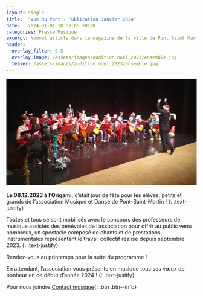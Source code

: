 ```yaml
---
layout: single
title:  "Vue du Pont - Publication Janvier 2024"
date:   2024-01-01 18:58:05 +0100
categories: Presse Musique
excerpt: Nouvel article dans le magazine de la ville de Pont Saint Martin.
header:
  overlay_filter: 0.5
  overlay_image: /assets/images/audition_noel_2023/ensemble.jpg
  teaser: /assets/images/audition_noel_2023/ensemble.jpg
---
```


![alt](/assets/images/audition_noel_2023/ensemble.jpg)

**Le 08.12.2023 à l’Origami**, c’était jour de fête pour les élèves, petits et grands de l’association Musique et Danse de Pont-Saint-Martin !
{: .text-justify}

Toutes et tous se sont mobilisés avec le concours des professeurs de musique assistés des bénévoles de l’association pour offrir au public venu nombreux, un spectacle composé de chants et de prestations instrumentales représentant le travail collectif réalisé depuis septembre 2023.
{: .text-justify}

Rendez-vous au printemps pour la suite du programme !

En attendant, l’association vous présente en musique tous ses vœux de bonheur en ce début d’année 2024 !
{: .text-justify}

Pour nous joindre [Contact musique](mailto:musiquepsm@gmail.com){: .btn .btn--info}